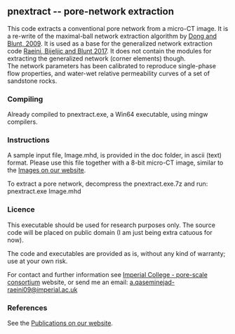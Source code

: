 ##  pnextract -- pore-network extraction

This code extracts a conventional pore network from a micro-CT image.
It is a re-write of the maximal-ball network extraction algorithm by [Dong and Blunt, 2009]. 
It is used as a base for the generalized network extraction code 
[Raeini, Bijeljic and Blunt 2017].  It does not contain the modules
for extracting the generalized network (corner elements) though.   
The network parameters has been calibrated to reproduce single-phase flow 
properties, and water-wet relative permeability curves of a set of sandstone rocks.


###  Compiling
Already compiled to pnextract.exe, a Win64 executable, using mingw compilers.


### Instructions
A sample input file, Image.mhd, is provided in the doc folder, in ascii 
(text) format. Please use this file together with a 8-bit micro-CT 
image, similar to the [Images on our website].

To extract a pore network, decompress the pnextract.exe.7z and run:   
 pnextract.exe  Image.mhd

###  Licence
This executable should be used for research purposes only. 
The source code will be placed on public domain
(I am just being extra catuous for now).

The code and executables are provided as is, without any kind of warranty;
use at your own risk.

For contact and further information see [Imperial College - pore-scale consortium] website,
or send me an email:   a.qaseminejad-raeini09@imperial.ac.uk


### References
See the [Publications on our website].

[Publications on our website]: http://www.imperial.ac.uk/earth-science/research/research-groups/perm/research/pore-scale-modelling/publications/
[Images on our website]: http://www.imperial.ac.uk/earth-science/research/research-groups/perm/research/pore-scale-modelling/micro-ct-images-and-networks/
[Imperial College - pore-scale consortium]: http://www.imperial.ac.uk/earth-science/research/research-groups/perm/research/pore-scale-modelling
[Raeini, Bijeljic and Blunt 2017]: https://doi.org/10.1103/PhysRevE.97.023308
[Dong and Blunt, 2009]: https://doi.org/10.1103/PhysRevE.80.036307


